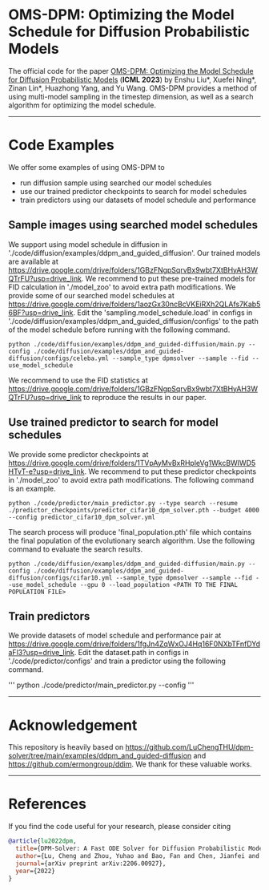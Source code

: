 # OMS-DPM: Optimizing the Model Schedule for Diffusion Probabilistic Models

The official code for the paper [OMS-DPM: Optimizing the Model Schedule for Diffusion Probabilistic Models](https://arxiv.org/abs/2306.08860) (**ICML 2023**) by Enshu Liu*, Xuefei Ning*, Zinan Lin*, Huazhong Yang, and Yu Wang. OMS-DPM provides a method of using multi-model sampling in the timestep dimension, as well as a search algorithm for optimizing the model schedule.

--------------------

# Code Examples

We offer some examples of using OMS-DPM to 
- run diffusion sample using searched our model schedules
- use our trained predictor checkpoints to search for model schedules
- train predictors using our datasets of model schedule and performance 

## Sample images using searched model schedules

We support using model schedule in diffusion in './code/diffusion/examples/ddpm_and_guided_diffusion'. Our trained models are available at https://drive.google.com/drive/folders/1GBzFNgpSqrvBx9wbt7XtBHyAH3WQTrFU?usp=drive_link. We recommend to put these pre-trained models for FID calculation in './model_zoo' to avoid extra path modifications. We provide some of our searched model schedules at https://drive.google.com/drive/folders/1aozGx30ncBcVKEiRXh2QLAfs7Kab56BF?usp=drive_link. Edit the 'sampling.model_schedule.load' in configs in './code/diffusion/examples/ddpm_and_guided_diffusion/configs' to the path of the model schedule before running with the following command.


```
python ./code/diffusion/examples/ddpm_and_guided-diffusion/main.py --config ./code/diffusion/examples/ddpm_and_guided-diffusion/configs/celeba.yml --sample_type dpmsolver --sample --fid --use_model_schedule
```

We recommend to use the FID statistics at https://drive.google.com/drive/folders/1GBzFNgpSqrvBx9wbt7XtBHyAH3WQTrFU?usp=drive_link to reproduce the results in our paper.

## Use trained predictor to search for model schedules

We provide some predictor checkpoints at https://drive.google.com/drive/folders/1TVpAyMvBxRHpleVg1WkcBWIWD5HTvT-e?usp=drive_link. We recommend to put these predictor checkpoints in './model_zoo' to avoid extra path modifications. The following command is an example.

```
python ./code/predictor/main_predictor.py --type search --resume ./predictor_checkpoints/predictor_cifar10_dpm_solver.pth --budget 4000 --config predictor_cifar10_dpm_solver.yml
```

The search process will produce 'final_population.pth' file which contains the final population of the evolutionary search algorithm. Use the following command to evaluate the search results.

```
python ./code/diffusion/examples/ddpm_and_guided-diffusion/main.py --config ./code/diffusion/examples/ddpm_and_guided-diffusion/configs/cifar10.yml --sample_type dpmsolver --sample --fid --use_model_schedule --gpu 0 --load_population <PATH TO THE FINAL POPULATION FILE>
```

## Train predictors

We provide datasets of model schedule and performance pair at https://drive.google.com/drive/folders/1fgJn4ZqWxOJ4Hq16F0NXbTFnfDYdaFl3?usp=drive_link. Edit the dataset.path in configs in './code/predictor/configs' and train a predictor using the following command.

'''
python ./code/predictor/main_predictor.py --config <CONFIG NAME>
'''

--------------------

# Acknowledgement

This repository is heavily based on https://github.com/LuChengTHU/dpm-solver/tree/main/examples/ddpm_and_guided-diffusion and https://github.com/ermongroup/ddim. We thank for these valuable works.

--------------------

# References

If you find the code useful for your research, please consider citing
```bib
@article{lu2022dpm,
  title={DPM-Solver: A Fast ODE Solver for Diffusion Probabilistic Model Sampling in Around 10 Steps},
  author={Lu, Cheng and Zhou, Yuhao and Bao, Fan and Chen, Jianfei and Li, Chongxuan and Zhu, Jun},
  journal={arXiv preprint arXiv:2206.00927},
  year={2022}
}
```

